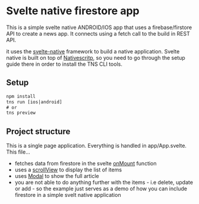 # Svelte native firestore app
This is a simple svelte native ANDROID/IOS app that uses a firebase/firstore API to create a news app. It connects using a fetch call to the build in REST API.

it uses the <a href='https://svelte-native.technology/docs'>svelte-native</a> framework to build a native application. Svelte native is built on top of <a href='https://nativescript.org'>Nativescritp</a>, so you need to go through the setup guide there in order to install the TNS CLI tools.

## Setup
```html
npm install
tns run [ios|android]
# or
tns preview
```

## Project structure
This is a single page application. Everything is handled in app/App.svelte. This file...
- fetches data from firestore in the svelte <a href='https://svelte-native.technology/docs#property-element'>onMount</a> function
- uses a <a href='https://svelte-native.technology/docs#scrollview'>scrollView</a> to display the list of items
- uses <a href='https://svelte-native.technology/docs#showmodal'>Modal</a> to show the full article
- you are not able to do anything further with the items - i.e delete, update or add - so the example just serves as a demo of how you can include firestore in a simple svelt native application

